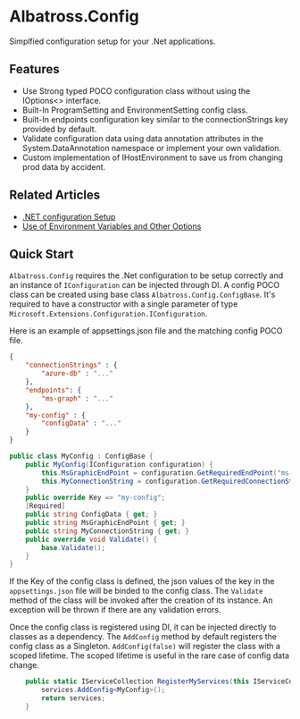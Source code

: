 # Albatross.Config
Simplfied configuration setup for your .Net applications.

## Features
* Use Strong typed POCO configuration class without using the IOptions<> interface.
* Built-In ProgramSetting and EnvironmentSetting config class.
* Built-In endpoints configuration key similar to the connectionStrings key provided by default.
* Validate configuration data using data annotation attributes in the System.DataAnnotation namespace or implement your own validation.
* Custom implementation of IHostEnvironment to save us from changing prod data by accident.

## Related Articles
* [.NET configuration Setup](../docs/.net-config-setup.md)
* [Use of Environment Variables and Other Options](../docs/use-of-env.md)

## Quick Start
`Albatross.Config` requires the .Net configuration to be setup correctly and an instance of `IConfiguration` can be injected through DI.  A config POCO class can be created using base class `Albatross.Config.ConfigBase`.  It's required to have a constructor with a single parameter of type `Microsoft.Extensions.Configuration.IConfiguration`.

Here is an example of appsettings.json file and the matching config POCO file.
```json
{
	"connectionStrings" : {
		"azure-db" : "..."
	},
	"endpoints": {
		"ms-graph" : "..."
	},
	"my-config" : {
		"configData" : "..."
	}
}
```
```csharp
public class MyConfig : ConfigBase {
	public MyConfig(IConfiguration configuration) {
		this.MsGraphicEndPoint = configuration.GetRequiredEndPoint("ms-graph");
		this.MyConnectionString = configuration.GetRequiredConnectionString("azure-db");
	}
	public override Key => "my-config";
	[Required]
	public string ConfigData { get; }
	public string MsGraphicEndPoint { get; }
	public string MyConnectionString { get; }
	public override void Validate() {
		base.Validate();
	}
}
```
If the Key of the config class is defined, the json values of the key in the `appsettings.json` file will be binded to the config class.  The `Validate` method of the class will be invoked after the creation of its instance.  An exception will be thrown if there are any validation errors.

Once the config class is registered using DI, it can be injected directly to classes as a dependency.  The `AddConfig` method by default registers the config class as a Singleton.  `AddConfig(false)` will register the class with a scoped lifetime.  The scoped lifetime is useful in the rare case of config data change.
```csharp
	public static IServiceCollection RegisterMyServices(this IServiceCollection services) {
		services.AddConfig<MyConfig>();
		return services;
	}
```